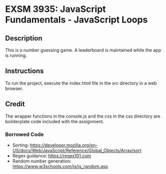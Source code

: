 # EXSM 3935: JavaScript Fundamentals - JavaScript Loops

## Description
This is a number guessing game. A leaderboard is maintained while the app is running.

## Instructions
To run the project, execute the index.html file in the src directory in a web browser.

## Credit
The wrapper functions in the console.js and the css in the css directory are boilderplate code included with the assignment.

### Borrowed Code
* Sorting: https://developer.mozilla.org/en-US/docs/Web/JavaScript/Reference/Global_Objects/Array/sort
* Regex guidance: https://regex101.com 
* Random number generation: https://www.w3schools.com/js/js_random.asp